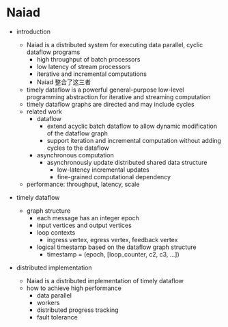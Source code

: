 # Naiad

- introduction
    - Naiad is a distributed system for executing data parallel, cyclic dataflow programs
        - high throughput of batch processors
        - low latency of stream processors
        - iterative and incremental computations
        - Naiad 整合了这三者
    - timely dataflow is a powerful general-purpose low-level programming abstraction for iterative and streaming computation
    - timely dataflow graphs are directed and may include cycles
    - related work
        - dataflow
            - extend acyclic batch dataflow to allow dynamic modification of the dataflow graph
            - support iteration and incremental computation without adding cycles to the dataflow
        - asynchronous computation
            - asynchronously update distributed shared data structure
                - low-latency incremental updates
                - fine-grained computational dependency
    - performance: throughput, latency, scale

- timely dataflow
    - graph structure
        - each message has an integer epoch
        - input vertices and output vertices
        - loop contexts
            - ingress vertex, egress vertex, feedback vertex
        - logical timestamp based on the dataflow graph structure
            - timestamp = (epoch, [loop_counter, c2, c3, ...])

- distributed implementation
    - Naiad is a distributed implementation of timely dataflow
    - how to achieve high performance
        - data parallel
        - workers
        - distributed progress tracking
        - fault tolerance
